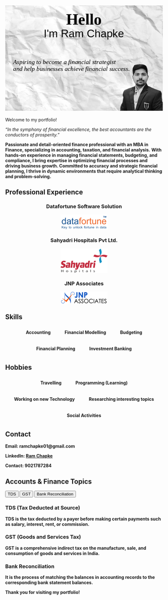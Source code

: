 <html lang="en">
<head>
    <link rel="stylesheet" href="https://cdnjs.cloudflare.com/ajax/libs/aos/2.3.4/aos.css">
    <script src="https://cdnjs.cloudflare.com/ajax/libs/aos/2.3.4/aos.js"></script>
    <link rel="stylesheet" href="style.css">
    <script src="script.js" defer></script>
    <meta charset="UTF-8">
    <meta name="viewport" content="width=device-width, initial-scale=1.0">
    <style>
        <script>
function toggleInfo(id) {
    const boxes = document.querySelectorAll('.info-box');
    boxes.forEach(box => box.style.display = 'none'); // hide all
    document.getElementById(id).style.display = 'block'; // show clicked
}
</script>
        body {
            font-family: Arial, sans-serif;
            text-align: center;
            margin: 50px;
            background-color: black;
            color: white;
        }
        h1 { color: white; }
        .container { max-width: 600px; margin: auto; }
        .profile-pic {
    display: block;
    margin: 20px auto;
    max-width: 100%;
    height: auto;
}
        .company {
            text-align: center;
            margin: 20px 0;
        }
        .company img {
            display: block;
            margin: auto;
        }
        .grid-list {
            display: flex;
            flex-wrap: wrap;
            justify-content: center;
            gap: 15px;
            list-style: none;
            padding: 0;
        }
        .grid-list li {
            background: rgba(255, 255, 255, 0.1);
            padding: 10px 15px;
            border-radius: 8px;
        }
        #rainCanvas {
            position: fixed;
            top: 0;
            left: 0;
            width: 100%;
            height: 100%;
            z-index: -1;
        }
    </style>
</head>
<body>
    <canvas id="rainCanvas"></canvas>
    <div class="container">
        <img src="images/final image.png" alt="My Profile Picture" class="profile-pic">
         <div class="frame">
        <p>Welcome to my portfolio!</p>
        <p class="glow-text"><em>“In the symphony of financial excellence, the best accountants are the conductors of prosperity.”</em></p>
           <p><strong>Passionate and detail-oriented finance professional with an MBA in Finance, specializing in accounting, taxation, and financial analysis.</strong>  
    <strong>With hands-on experience in managing financial statements, budgeting, and compliance, I bring expertise in optimizing financial processes and driving business growth.  
    Committed to accuracy and strategic financial planning, I thrive in dynamic environments that require analytical thinking and problem-solving.<strong>
        <h2 data-aos="fade-up">Professional Experience</h2>
        <div class="company">
            <h3>Datafortune Software Solution</h3>
            <img src="images/datafortune.png" alt="Datafortune Logo" width="150">
        </div>
        <div class="company">
            <h3>Sahyadri Hospitals Pvt Ltd.</h3>
            <img src="images/Sahyadri Logo.png" alt="Sahyadri Logo" width="150">
        </div>
        <div class="company">
            <h3>JNP Associates</h3>
            <img src="images/logo-JNP.png" alt="JNP Associates Logo" width="150">
        </div>
        <h2 data-aos="fade-left">Skills</h2>
        <ul class="grid-list">
            <li>Accounting</li>
            <li>Financial Modelling</li>
            <li>Budgeting</li>
            <li>Financial Planning</li>
            <li>Investment Banking</li>
        </ul>
        <h2 data-aos="fade-right">Hobbies</h2>
        <ul class="grid-list">
            <li>Travelling</li>
            <li>Programming (Learning)</li>
            <li>Working on new Technology</li>
            <li>Researching interesting topics</li>
            <li>Social Activities</li>
        </ul>
        <h2 data-aos="fade-down">Contact</h2>
        <p>Email: ramchapke01@gmail.com</p>
        <p>LinkedIn: <a href="https://www.linkedin.com/in/ram-chapke-040734178/" target="_blank">Ram Chapke</a></p>
        <p>Contact: 9021787284</p>
    </div>
    <script>
        const canvas = document.getElementById("rainCanvas");
        const ctx = canvas.getContext("2d");
        canvas.width = window.innerWidth;
        canvas.height = window.innerHeight;
        let raindrops = [];
        function createRaindrops() {
            for (let i = 0; i < 100; i++) {
                raindrops.push({
                    x: Math.random() * canvas.width,
                    y: Math.random() * canvas.height,
                    length: Math.random() * 15 + 5,
                    speed: Math.random() * 3 + 2
                });
            }
        }
        function drawRain() {
            ctx.clearRect(0, 0, canvas.width, canvas.height);
            ctx.strokeStyle = "rgba(173, 216, 230, 0.6)";
            ctx.lineWidth = 2;
            ctx.lineCap = "round";
            raindrops.forEach((drop) => {
                ctx.beginPath();
                ctx.moveTo(drop.x, drop.y);
                ctx.lineTo(drop.x, drop.y + drop.length);
                ctx.stroke();
                drop.y += drop.speed;
                if (drop.y > canvas.height) {
                    drop.y = 0;
                    drop.x = Math.random() * canvas.width;
                }
            });
            requestAnimationFrame(drawRain);
        }
        window.addEventListener("resize", () => {
            canvas.width = window.innerWidth;
            canvas.height = window.innerHeight;
        });
        createRaindrops();
        drawRain();
    </script>
    <script>
        AOS.init();
    </script>
        <h2 data-aos="zoom-in">Accounts & Finance Topics</h2>
<div>
    <button onclick="toggleInfo('tds')">TDS</button>
    <button onclick="toggleInfo('gst')">GST</button>
    <button onclick="toggleInfo('reconciliation')">Bank Reconciliation</button>
</div>

<div id="tds" class="info-box">
    <h3>TDS (Tax Deducted at Source)</h3>
    <p>TDS is the tax deducted by a payer before making certain payments such as salary, interest, rent, or commission.</p>
</div>

<div id="gst" class="info-box">
    <h3>GST (Goods and Services Tax)</h3>
    <p>GST is a comprehensive indirect tax on the manufacture, sale, and consumption of goods and services in India.</p>
</div>

<div id="reconciliation" class="info-box">
    <h3>Bank Reconciliation</h3>
    <p>It is the process of matching the balances in accounting records to the corresponding bank statement balances.</p>
</div>
           <p>Thank you for visiting my portfolio!</p>
        <script src="script.js"></script>
 </script>
